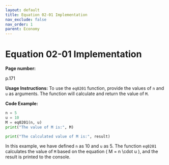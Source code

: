 ```yaml
---
layout: default
title: Equation 02-01 Implementation
nav_exclude: false
nav_order: 1
parent: Economy
---
```


# Equation 02-01 Implementation

**Page number:**

p.171


**Usage Instructions:**
To use the `eq0201` function, provide the values of `n` and `u` as arguments. The function will calculate and return the value of `M`.

**Code Example:**
```python
n = 5
u = 10
M = eq0201(n, u)
print("The value of M is:", M)

print("The calculated value of M is:", result)
```

In this example, we have defined `n` as 10 and `u` as 5. The function `eq0201` calculates the value of `M` based on the equation \( M = n \cdot u \), and the result is printed to the console.
